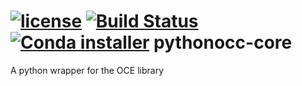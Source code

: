 [![license](https://binstar.org/jf/pythonocc-core/badges/license.svg)](https://github.com/tpaviot/pythonocc-core/blob/master/LICENSE)
[![Build Status](https://travis-ci.org/tpaviot/pythonocc-core.png?branch=master)](https://travis-ci.org/tpaviot/pythonocc-core)
[![Conda installer](https://binstar.org/jf/pythonocc-core/badges/installer/conda.svg)](https://binstar.org/jf/pythonocc-core/)
pythonocc-core
==============

A python wrapper for the OCE library
